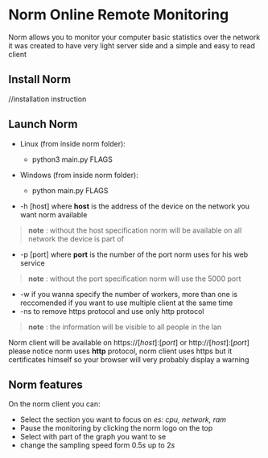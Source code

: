 # Norm Online Remote Monitoring 

Norm allows you to monitor your computer basic statistics over the network it was created to have very light server side and a simple and easy to read client

## Install Norm

//installation instruction

## Launch Norm

 - Linux (from inside norm folder):
    - python3 main.py FLAGS
 - Windows (from inside norm folder):
    - python main.py FLAGS

 - -h [host] where **host** is the address of the device on the network you want norm available 
 > **note** : without the host specification norm will be available on all network the device is part of
 - -p [port] where **port** is the number of the port norm uses for his web service
 > **note** : without the port specification norm will use the 5000 port
 - -w if you wanna specify the number of workers, more than one is reccomended if you want to use multiple client at the same time
 - -ns to remove https protocol and use only http protocol
 > **note** : the information will be visible to all people in the lan

Norm client will be available on https://[*host*]:[*port*] or http://[*host*]:[*port*] please notice norm uses **http** protocol, norm client uses https but it certificates himself so your browser will very probably display a warning

## Norm features

On the norm client you can:
- Select the section you want to focus on *es: cpu, network, ram*
- Pause the monitoring by clicking the norm logo on the top
- Select with part of the graph you want to se
- change the sampling speed form 0.5*s* up to 2*s* 